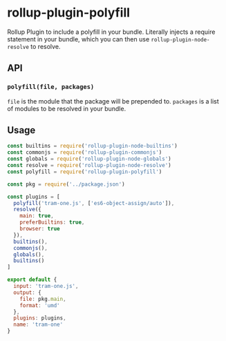 # rollup-plugin-polyfill
Rollup Plugin to include a polyfill in your bundle.
Literally injects a require statement in your bundle, which you can then use `rollup-plugin-node-resolve` to resolve.

## API
### `polyfill(file, packages)`
`file` is the module that the package will be prepended to.
`packages` is a list of modules to be resolved in your bundle.

## Usage
```javascript
const builtins = require('rollup-plugin-node-builtins')
const commonjs = require('rollup-plugin-commonjs')
const globals = require('rollup-plugin-node-globals')
const resolve = require('rollup-plugin-node-resolve')
const polyfill = require('rollup-plugin-polyfill')

const pkg = require('../package.json')

const plugins = [
  polyfill('tram-one.js', ['es6-object-assign/auto']),
  resolve({
    main: true,
    preferBuiltins: true,
    browser: true
  }),
  builtins(),
  commonjs(),
  globals(),
  builtins()
]

export default {
  input: 'tram-one.js',
  output: {
    file: pkg.main,
    format: 'umd'
  },
  plugins: plugins,
  name: 'tram-one'
}
```

